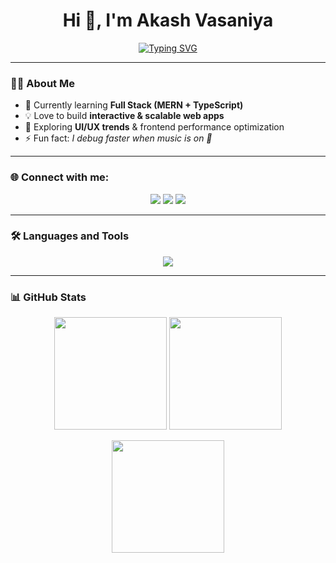 <h1 align="center">Hi 👋, I'm Akash Vasaniya</h1>

<p align="center">
  <a href="https://git.io/typing-svg">
    <img src="https://readme-typing-svg.herokuapp.com?font=Fira+Code&weight=600&size=24&pause=1000&color=00F7FF&center=true&vCenter=true&width=600&lines=Frontend+Developer;Full+Stack+MERN+Enthusiast;UI%2FUX+Lover;Always+Learning+New+Things" alt="Typing SVG" />
  </a>
</p>

---

### 👨‍💻 About Me
- 🌱 Currently learning **Full Stack (MERN + TypeScript)**  
- 💡 Love to build **interactive & scalable web apps**  
- 🎨 Exploring **UI/UX trends** & frontend performance optimization  
- ⚡ Fun fact: *I debug faster when music is on 🎵*  

---

### 🌐 Connect with me:
<p align="center">
<a href="https://linkedin.com/in/your-linkedin" target="blank"><img src="https://img.shields.io/badge/-LinkedIn-%230A66C2?style=for-the-badge&logo=linkedin&logoColor=white"/></a>
<a href="https://twitter.com/your-twitter" target="blank"><img src="https://img.shields.io/badge/-Twitter-%231DA1F2?style=for-the-badge&logo=twitter&logoColor=white"/></a>
<a href="mailto:your-email@gmail.com"><img src="https://img.shields.io/badge/-Gmail-D14836?style=for-the-badge&logo=gmail&logoColor=white"/></a>
</p>

---

### 🛠️ Languages and Tools
<p align="center">
<img src="https://skillicons.dev/icons?i=react,redux,angular,ts,js,html,css,bootstrap,tailwind,nodejs,express,mongodb,git,postman,vscode" />
</p>

---

### 📊 GitHub Stats
<p align="center">
  <img src="https://github-readme-stats.vercel.app/api?username=akashvasaniya&show_icons=true&theme=tokyonight" height="180em"/>
  <img src="https://github-readme-streak-stats.herokuapp.com/?user=akashvasaniya&theme=tokyonight" height="180em"/>
</p>

<p align="center">
  <img src="https://github-readme-stats.vercel.app/api/top-langs/?username=akashvasaniya&layout=compact&theme=tokyonight" height="180em"/>
</p>


